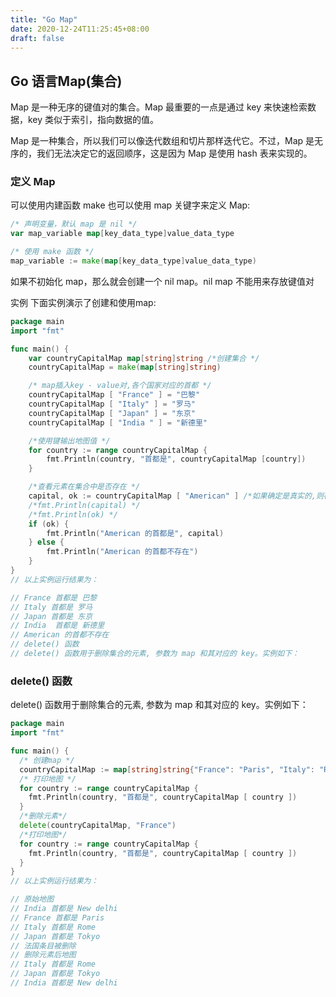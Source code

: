 ```yaml
---
title: "Go Map"
date: 2020-12-24T11:25:45+08:00
draft: false
---
```


## Go 语言Map(集合)

Map 是一种无序的键值对的集合。Map 最重要的一点是通过 key 来快速检索数据，key 类似于索引，指向数据的值。

Map 是一种集合，所以我们可以像迭代数组和切片那样迭代它。不过，Map 是无序的，我们无法决定它的返回顺序，这是因为 Map 是使用 hash 表来实现的。

### 定义 Map

可以使用内建函数 make 也可以使用 map 关键字来定义 Map:
```go
/* 声明变量，默认 map 是 nil */
var map_variable map[key_data_type]value_data_type

/* 使用 make 函数 */
map_variable := make(map[key_data_type]value_data_type)
```
如果不初始化 map，那么就会创建一个 nil map。nil map 不能用来存放键值对

实例
下面实例演示了创建和使用map:

```go
package main
import "fmt"

func main() {
    var countryCapitalMap map[string]string /*创建集合 */
    countryCapitalMap = make(map[string]string)

    /* map插入key - value对,各个国家对应的首都 */
    countryCapitalMap [ "France" ] = "巴黎"
    countryCapitalMap [ "Italy" ] = "罗马"
    countryCapitalMap [ "Japan" ] = "东京"
    countryCapitalMap [ "India " ] = "新德里"

    /*使用键输出地图值 */
    for country := range countryCapitalMap {
        fmt.Println(country, "首都是", countryCapitalMap [country])
    }

    /*查看元素在集合中是否存在 */
    capital, ok := countryCapitalMap [ "American" ] /*如果确定是真实的,则存在,否则不存在 */
    /*fmt.Println(capital) */
    /*fmt.Println(ok) */
    if (ok) {
        fmt.Println("American 的首都是", capital)
    } else {
        fmt.Println("American 的首都不存在")
    }
}
// 以上实例运行结果为：

// France 首都是 巴黎
// Italy 首都是 罗马
// Japan 首都是 东京
// India  首都是 新德里
// American 的首都不存在
// delete() 函数
// delete() 函数用于删除集合的元素, 参数为 map 和其对应的 key。实例如下：
```

### delete() 函数
delete() 函数用于删除集合的元素, 参数为 map 和其对应的 key。实例如下：

```go
package main
import "fmt"

func main() {
  /* 创建map */
  countryCapitalMap := map[string]string{"France": "Paris", "Italy": "Rome", "Japan": "Tokyo", "India": "New delhi"}
  /* 打印地图 */
  for country := range countryCapitalMap {
    fmt.Println(country, "首都是", countryCapitalMap [ country ])
  }
  /*删除元素*/ 
  delete(countryCapitalMap, "France")
  /*打印地图*/
  for country := range countryCapitalMap {
    fmt.Println(country, "首都是", countryCapitalMap [ country ])
  }
}
// 以上实例运行结果为：

// 原始地图
// India 首都是 New delhi
// France 首都是 Paris
// Italy 首都是 Rome
// Japan 首都是 Tokyo
// 法国条目被删除
// 删除元素后地图
// Italy 首都是 Rome
// Japan 首都是 Tokyo
// India 首都是 New delhi
```